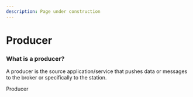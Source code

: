 ```yaml
---
description: Page under construction
---
```


# Producer

### What is a producer?

A producer is the source application/service that pushes data or messages to the broker or specifically to the station.&#x20;

Producer&#x20;
